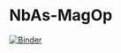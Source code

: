 # NbAs-MagOp

[![Binder](https://mybinder.org/badge_logo.svg)](https://mybinder.org/v2/gh/SaschaPolatkan/NbAs-MagOp/main?labpath=NbAs_Hyperbolic.ipynb)
